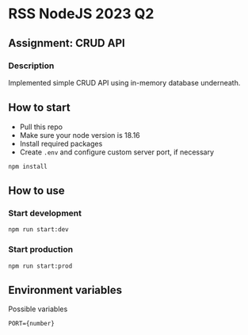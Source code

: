 # RSS NodeJS 2023 Q2
## Assignment: CRUD API
### Description

Implemented simple CRUD API using in-memory database underneath.

## How to start
- Pull this repo
- Make sure your node version is 18.16
- Install required packages
- Create `.env` and configure custom server port, if necessary
```
npm install
```
## How to use
### Start development
```
npm run start:dev
```
### Start production
```
npm run start:prod
```

## Environment variables
Possible variables
```
PORT={number}
```

